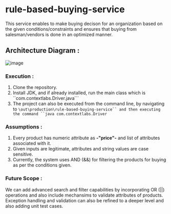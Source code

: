# rule-based-buying-service

This service enables to make buying decison for an organization based on the given conditions/constraints and ensures that buying from salesman/vendors is done in an optimized manner.

## Architecture Diagram :

![image](https://user-images.githubusercontent.com/30754286/200436208-b16f2c8f-da42-4159-a573-90437ca6b3a1.png)



### Execution :

1. Clone the repository.
2. Install JDK, and if already installed, run the main class which is ``com.contextlabs.Driver.java```
3. The project can also be executed from the command line, by navigating to ```\out\production\rule-based-buying-service`` and then executing the command ``java com.contextlabs.Driver```


### Assumptions :

1. Every product has numeric attribute as **-"price"-** and list of attributes associated with it.
2. Given inputs are legitimate, attributes and string values are case sensitive.
3. Currently, the system uses AND (&&) for filtering the products for buying as per the conditions given.

### Future Scope :

We can add advanced search and filter capabilities by incorporating OR (||) operations and also include mechansims to validate attributes of products. Exception handling and validation can also be refined to a deeper level and also adding unit test cases. 
